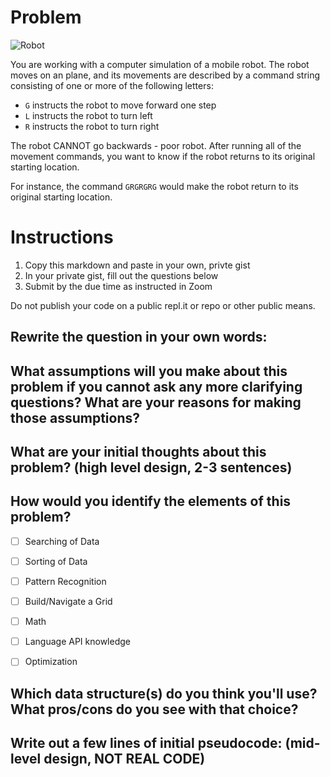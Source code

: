 # Problem
![Robot](https://media.giphy.com/media/N8wR1WZobKXaE/giphy.gif)

You are working with a computer simulation of a mobile robot. The robot moves on an plane, and its movements are described by a command string consisting of one or more 
of the following letters:

* `G` instructs the robot to move forward one step
* `L` instructs the robot to turn left
* `R` instructs the robot to turn right

The robot CANNOT go backwards - poor robot. After running all of the movement commands, you want to know if the robot returns to its original starting location.

For instance, the command `GRGRGRG` would make the robot return to its original starting location.

# Instructions

1. Copy this markdown and paste in your own, privte gist
2. In your private gist, fill out the questions below
4. Submit by the due time as instructed in Zoom

Do not publish your code on a public repl.it or repo or other public means.

## Rewrite the question in your own words:


## What assumptions will you make about this problem if you cannot ask any more clarifying questions? What are your reasons for making those assumptions?


## What are your initial thoughts about this problem? (high level design, 2-3 sentences)


## How would you identify the elements of this problem?

- [ ] Searching of Data
- [ ] Sorting of Data
- [ ] Pattern Recognition
- [ ] Build/Navigate a Grid
- [ ] Math
- [ ] Language API knowledge
- [ ] Optimization


## Which data structure(s) do you think you'll use? What pros/cons do you see with that choice?


## Write out a few lines of initial pseudocode: (mid-level design, NOT REAL CODE)